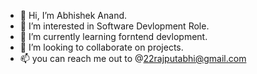 - 👋 Hi, I’m Abhishek Anand.
- 👀 I’m interested in Software Devlopment Role.
- 🌱 I’m currently learning forntend devlopment.
- 💞️ I’m looking to collaborate on projects.
- 📫 you can  reach me out to @22rajputabhi@gmail.com 

